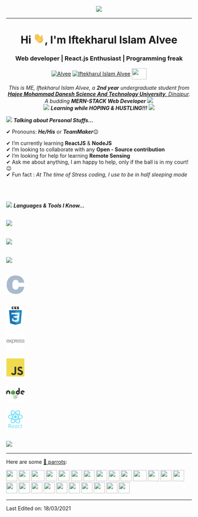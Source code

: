<p align="center">
  <img src="https://github.com/thompsonemerson/thompsonemerson/raw/master/cover-thompson.png" height="200"/>
</p>
<hr>
<h1 align="center">Hi <img src="https://raw.githubusercontent.com/ABSphreak/ABSphreak/master/gifs/Hi.gif" width="30px">, I'm Iftekharul Islam Alvee</h1>
<h3 align="center">Web developer | React.js Enthusiast | Programming freak</h3>
<p align="center">
<a href="https://www.linkedin.com/in/iftekharul-islam-912507194/" target="blank"><img align="center" src="https://cdn.jsdelivr.net/npm/simple-icons@3.0.1/icons/linkedin.svg" alt="Alvee" height="30" width="40" /></a>
<a href="https://www.facebook.com/alveemania/" target="blank"><img align="center" src="https://cdn.jsdelivr.net/npm/simple-icons@3.0.1/icons/facebook.svg" alt="Iftekharul Islam Alvee" height="30" width="40" /></a>
<!-- <a href="" target="blank"><img align="center" src="https://cdn.jsdelivr.net/npm/simple-icons@3.0.1/icons/hackerrank.svg" alt="" height="30" width="40" /></a>
<a href="" target="blank"><img align="center" src="https://cdn.jsdelivr.net/npm/simple-icons@3.0.1/icons/leetcode.svg" alt="" height="30" width="40" /></a>
<a href="" target="blank"><img align="center" src="https://cdn.jsdelivr.net/npm/simple-icons@3.0.1/icons/geeksforgeeks.svg" alt="" height="30" width="40" /></a> -->
 <a href = "mailto: alveee1998@gmail.com"><img align="center" src="https://simpleicons.org/icons/gmail.svg" height="30" width="40" /></a>
</p>
</p>



<p align="center">
  <em>
    This is ME, Iftekharul Islam Alvee, a <b>2nd year</b> undergraduate student from <a href="https://www.hstu.ac.bd/"> <b>Hajee Mohammad Danesh Science And Technology University</b>, Dinajpur</a>. <br>
    A budding <b>MERN-STACK Web Developer</b> <img src="https://github.com/TheDudeThatCode/TheDudeThatCode/blob/master/Assets/Developer.gif" width="30px"> 
  </em> 
  <br>
  <img src="https://media.giphy.com/media/VgCDAzcKvsR6OM0uWg/giphy.gif" width="50" /> <b><i>Learning while HOPING & HUSTLING!!!</i></b> <img src="https://media.giphy.com/media/7j2hfyeVcDtf2/giphy.gif" width="50" />
</p>



<img src="https://media.giphy.com/media/ObNTw8Uzwy6KQ/giphy.gif" width="30px">&nbsp;***Talking about Personal Stuffs...***

✔ Pronouns: ***He/His*** or ***TeamMaker***😉 <br>
<!-- ✔ I’m currently Developing **Paycron** Payment Gateway **@Plaxonic**<br> -->
✔ I’m currently learning **ReactJS** & **NodeJS**<br>
✔ I’m looking to collaborate with any **Open - Source contribution**<br>
✔ I’m looking for help for learning **Remote Sensing**<br>
✔ Ask me about anything, I am happy to help, only if the ball is in my court!😉<br>
✔ Fun fact : *At The time of Stress coding, I use to be in half sleeping mode*<br><br><br><br>
 

<img src="https://media.giphy.com/media/ObNTw8Uzwy6KQ/giphy.gif" width="30px">&nbsp;***Languages & Tools I Know...***
<p align="left">
  
  <!-- <code> <img height="50" src="https://github.com/uannabi/-/blob/master/resource/python-icon.svg"></code> -->
  <!-- <code> <img height="50" src="https://github.com/uannabi/-/blob/master/resource/dj.svg"> </code> -->
  <code> <img height="50" src="https://github.com/uannabi/-/blob/master/resource/jp.svg"> </code>
  <!-- <code> <img height="50" src="https://github.com/uannabi/-/blob/master/resource/docker-ar21.svg"> </code> -->
  <code> <img height="50" src="https://github.com/uannabi/-/blob/master/resource/git.svg"> </code>
  <!-- <code> <img height="50" src="https://github.com/uannabi/-/blob/master/resource/linux-ar21.svg"> </code> -->
  <!-- <code> <img height="50" src="https://github.com/uannabi/-/blob/master/resource/other/apache_hadoop-ar21.svg"> </code> -->
  <code> <img height="50" src="https://github.com/uannabi/-/blob/master/resource/other/mongodb-ar21.svg"> </code>
  <!-- <code> <img height="50" src="https://github.com/uannabi/-/blob/master/resource/other/sqlite-ar21.svg"> </code> -->
  <!-- <code> <img height="50" src="https://github.com/uannabi/-/blob/master/resource/other/mysql-ar21.svg"> </code> -->
  <!-- <code> <img height="50" src="https://github.com/uannabi/-/blob/master/resource/other/postgresql-ar21.svg"> </code> -->
  <code> <img height="50" src="https://raw.githubusercontent.com/devicons/devicon/master/icons/c/c-original.svg"> </code>
  <!-- <code> <img height="50" src="https://raw.githubusercontent.com/devicons/devicon/master/icons/cplusplus/cplusplus-original.svg"> </code> -->
  <!-- <code> <img height="50" src="https://github.com/Akash-chowrasia/Akash-chowrasia/blob/main/images/flask.svg"> </code> -->
  <code> <img height="50" src="https://raw.githubusercontent.com/devicons/devicon/master/icons/css3/css3-original-wordmark.svg"> </code>
  <code> <img height="50" src="https://raw.githubusercontent.com/devicons/devicon/master/icons/express/express-original-wordmark.svg"> </code>
  <code> <img height="50" src="https://raw.githubusercontent.com/devicons/devicon/master/icons/javascript/javascript-original.svg"> </code>
  <code> <img height="50" src="https://raw.githubusercontent.com/devicons/devicon/master/icons/nodejs/nodejs-original-wordmark.svg"> </code>
  <code> <img height="50" src="https://raw.githubusercontent.com/devicons/devicon/master/icons/react/react-original-wordmark.svg"> </code>
  <!-- <code> <img height="50" src="https://raw.githubusercontent.com/devicons/devicon/master/icons/sass/sass-original.svg"> </code> -->
  <code> <img height="50" src="  https://raw.githubusercontent.com/detain/svg-logos/780f25886640cef088af994181646db2f6b1a3f8/svg/selenium-logo.svg
"> </code>
  <hr>
  

Here are some [🦜 parrots](https://cultofthepartyparrot.com):

<div>
    <img src="https://cultofthepartyparrot.com/parrots/hd/githubparrot.gif" width="30" height="30"/>
    <img src="https://cultofthepartyparrot.com/flags/hd/indiaparrot.gif" width="30" height="30"/>
    <img src="https://cultofthepartyparrot.com/parrots/asyncparrot.gif" width="36" height="30"/>
    <img src="https://cultofthepartyparrot.com/parrots/exceptionallyfastparrot.gif" width="30" height="30"/>
    <img src="https://cultofthepartyparrot.com/parrots/hd/60fpsparrot.gif" width="30" height="30"/>
    <img src="https://cultofthepartyparrot.com/parrots/hd/jumpingparrot.gif" width="30" height="30"/>
    <img src="https://cultofthepartyparrot.com/parrots/hd/opensourceparrot.gif" width="30" height="30"/>
    <img src="https://cultofthepartyparrot.com/parrots/hd/dealwithitnowparrot.gif" width="30" height="30"/>
    <img src="https://cultofthepartyparrot.com/parrots/hd/hypnoparrotlight.gif" width="30" height="30"/>
    <img src="https://cultofthepartyparrot.com/parrots/databaseparrot.gif" width="30" height="30"/>
    <img src="https://cultofthepartyparrot.com/parrots/fixparrot.gif" width="36" height="30"/>
    <img src="https://cultofthepartyparrot.com/parrots/hd/laptop_parrot.gif" width="30" height="30"/>
    <img src="https://cultofthepartyparrot.com/parrots/hd/spinningparrot.gif" width="30" height="30"/>
    <img src="https://cultofthepartyparrot.com/parrots/hd/levitationparrot.gif" width="30" height="30"/>
    <img src="https://cultofthepartyparrot.com/parrots/hd/meldparrot.gif" width="30" height="30"/>
    <img src="https://cultofthepartyparrot.com/parrots/slomoparrot.gif" width="30" height="30"/>
    <img src="https://cultofthepartyparrot.com/parrots/hd/moonwalkingparrot.gif" width="30" height="30"/>
    <img src="https://cultofthepartyparrot.com/parrots/hd/stableparrot.gif" width="30" height="30"/>
    <img src="https://cultofthepartyparrot.com/parrots/hd/scienceparrot.gif" width="30" height="30"/>
    <img src="https://cultofthepartyparrot.com/parrots/hd/pirateparrot.gif" width="30" height="30"/>
    <img src="https://cultofthepartyparrot.com/parrots/hd/footballparrot.gif" width="30" height="30"/>
    <img src="https://cultofthepartyparrot.com/parrots/hd/illuminatiparrot.gif" width="30" height="30"/>
    <img src="https://cultofthepartyparrot.com/parrots/hd/hypnoparrotdark.gif" width="30" height="30"/>
    <img src="https://cultofthepartyparrot.com/parrots/hd/mustacheparrot.gif" width="30" height="30"/>
</div>

<hr>



Last Edited on: 18/03/2021

